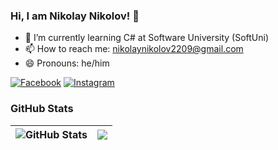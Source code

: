 ### Hi, I am Nikolay Nikolov! 👋
- 🌱 I’m currently learning C# at Software University (SoftUni)
- 📫 How to reach me: nikolaynikolov2209@gmail.com
- 😄 Pronouns: he/him
  
[![Facebook](https://img.shields.io/badge/-Facebook-00B2FF?style=flat-square&logo=Facebook&logoColor=white)](https://www.facebook.com/profile.php?id=100050362485415)
[![Instagram](https://img.shields.io/badge/-Instagram-e4405f?style=flat-square&logo=Instagram&logoColor=white)](https://www.instagram.com/nikicha2209/) 

### GitHub Stats

| <img align="center" src="https://github-readme-stats.vercel.app/api?username=nikicha2209&count_private=true&show_icons=true&include_all_commits=true&hide_border=true&hide=contribs" alt="GitHub Stats" /> | <img align="center" src="https://github-readme-stats.vercel.app/api/top-langs/?username=nikicha2209&layout=compact&hide_border=true" /> |
| ------------- | ------------- |
